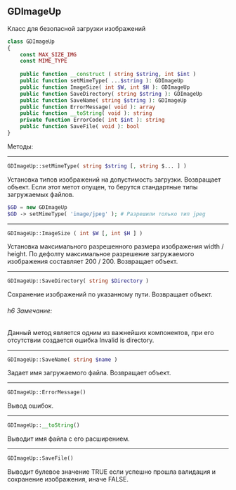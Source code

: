 ## GDImageUp
Класс для безопасной загрузки изображений
```PHP
class GDImageUp
{
	const MAX_SIZE_IMG
	const MIME_TYPE
	
	public function __construct ( string $string, int $int )
	public function setMimeType( ...$string ): GDImageUp
	public function ImageSize( int $W, int $H ): GDImageUp
	public function SaveDirectory( string $string ): GDImageUp
	public function SaveName( string $string ): GDImageUp
	public function ErrorMessage( void ): array
	public function __toString( void ): string
	private function ErrorCode( int $int ): string
	public function SaveFile( void ): bool
}
```

Методы:
***
```PHP
GDImageUp::setMimeType( string $string [, string $... ] )
```
Установка типов изображений на допустимость загрузки. Возвращает объект. Если этот метот опущен, то берутся стандартные типы загружаемых файлов.
```PHP
$GD = new GDImageUp
$GD -> setMimeType( 'image/jpeg' ); # Разрешили только тип jpeg
```
***
```PHP
GDImageUp::ImageSize ( int $W [, int $H ] )
```
Установка максимального разрешенного размера изображения width / height. По дефолту максимальное разрешение загружаемого изображения составляет 200 / 200. Возвращает объект.
***
```PHP
GDImageUp::SaveDirectory( string $Directory )
```
Сохранение изображений по указанному пути. Возвращает объект.
###### h6 Замечание:
Данный метод является одним из важнейших компонентов, при его отсутствии создается ошибка Invalid is directory.
***
```PHP
GDImageUp::SaveName( string $name )
```
Задает имя загружаемого файла. Возвращает объект.
***
```PHP
GDImageUp::ErrorMessage()
```
Вывод ошибок.
***
```PHP
GDImageUp::__toString()
```
Выводит имя файла с его расширением.
***
```PHP
GDImageUp::SaveFile()
```
Выводит булевое значение TRUE если успешно прошла валидация и сохранение изображения, иначе FALSE.
